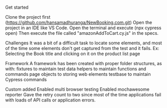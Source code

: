 Get started

Clone the project first (https://github.com/hansamadhuranga/NewBooking.com.git)
Open the project in an IDE like VS Code.
Open the terminal and execute (npx cypress open)
Then execute the file called "amazonAddToCart.cy.js" in the specs.


Challenges
It was a bit of a difficult task to locate some elements, and most of the time some elements don't get captured from the test and it fails. Ex: Selecting the Book title and clicking on it on the product list page

Framework
A framework has been created with proper folder structures, as with: fixtures to maintain test data helpers to maintain functions and commands page objects to storing web elements testbase to maintain Cypress commands

Custom added
Enabled multi browser testing
Enabled mochawesome reporter
Gave the retry count to two since most of the time applications fail with loads of API calls or application errors.

